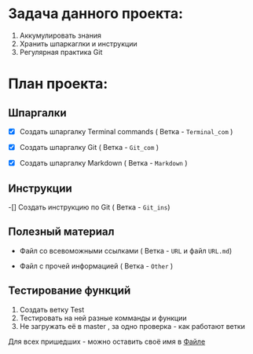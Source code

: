 # Задача данного проекта:
1. Аккумулировать знания
2. Хранить шпаркаглки и инструкции
3. Регулярная практика Git

# План проекта:

## Шпаргалки

-[x] Создать шпаргалку Terminal commands ( Ветка - `Terminal_com` )

-[x] Создать шпаргалку Git ( Ветка - `Git_com` )

-[x] Создать шпаргалку Markdown ( Ветка - `Markdown` )

## Инструкции

-[] Создать инструкцию по Git ( Ветка - `Git_ins`)

## Полезный материал

* Файл со всевоможными ссылками ( Ветка - `URL` и файл `URL.md`)

* Файл с прочей информацией ( Ветка - `Other` )

## Тестирование функций

1. Создать ветку Test
2. Тестировать на ней разные комманды и функции
3. Не загружать её в master , за одно проверка - как работают ветки

Для всех пришедших - можно оставить своё имя в [Файле](common_fork_work_for_students.md)